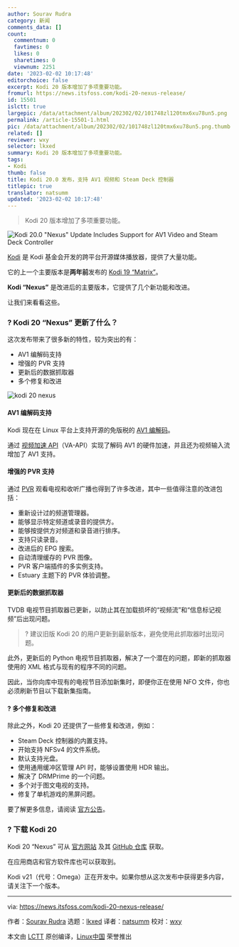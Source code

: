 ```yaml
---
author: Sourav Rudra
category: 新闻
comments_data: []
count:
  commentnum: 0
  favtimes: 0
  likes: 0
  sharetimes: 0
  viewnum: 2251
date: '2023-02-02 10:17:48'
editorchoice: false
excerpt: Kodi 20 版本增加了多项重要功能。
fromurl: https://news.itsfoss.com/kodi-20-nexus-release/
id: 15501
islctt: true
largepic: /data/attachment/album/202302/02/101748zl120tmx6xu78un5.png
permalink: /article-15501-1.html
pic: /data/attachment/album/202302/02/101748zl120tmx6xu78un5.png.thumb.jpg
related: []
reviewer: wxy
selector: lkxed
summary: Kodi 20 版本增加了多项重要功能。
tags:
- Kodi
thumb: false
title: Kodi 20.0 发布，支持 AV1 视频和 Steam Deck 控制器
titlepic: true
translator: natsumm
updated: '2023-02-02 10:17:48'
---
```



> 
> Kodi 20 版本增加了多项重要功能。
> 
> 
> 


![Kodi 20.0 "Nexus" Update Includes Support for AV1 Video and Steam Deck Controller](/data/attachment/album/202302/02/101748zl120tmx6xu78un5.png)


[Kodi](https://kodi.tv) 是 Kodi 基金会开发的跨平台开源媒体播放器，提供了大量功能。


它的上一个主要版本是**两年前**发布的 [Kodi 19 “Matrix”](https://news.itsfoss.com/kodi-19-release/)。


**Kodi “Nexus”** 是改进后的主要版本，它提供了几个新功能和改进。


让我们来看看这些。


### ? Kodi 20 “Nexus” 更新了什么？


这次发布带来了很多新的特性，较为突出的有：


* AV1 编解码支持
* 增强的 PVR 支持
* 更新后的数据抓取器
* 多个修复和改进


![kodi 20 nexus](/data/attachment/album/202302/02/101749zn41c4c3zz4mcn4m.jpg)


#### AV1 编解码支持


Kodi 现在在 Linux 平台上支持开源的免版税的 [AV1 编解码](https://en.wikipedia.org/wiki/AV1)。


通过 [视频加速 API](https://en.wikipedia.org/wiki/Video_Acceleration_API)（VA-API）实现了解码 AV1 的硬件加速，并且还为视频输入流增加了 AV1 支持。


#### 增强的 PVR 支持


通过 [PVR](https://kodi.wiki/view/PVR) 观看电视和收听广播也得到了许多改进，其中一些值得注意的改进包括：


* 重新设计过的频道管理器。
* 能够显示特定频道或录音的提供方。
* 能够按提供方对频道和录音进行排序。
* 支持只读录音。
* 改进后的 EPG 搜索。
* 自动清理缓存的 PVR 图像。
* PVR 客户端插件的多实例支持。
* Estuary 主题下的 PVR 体验调整。


#### 更新后的数据抓取器


TVDB 电视节目抓取器已更新，以防止其在加载损坏的“视频流”和“信息标记视频”后出现问题。



> 
> ?️ 建议旧版 Kodi 20 的用户更新到最新版本，避免使用此抓取器时出现问题。
> 
> 
> 


此外，更新后的 Python 电视节目抓取器，解决了一个潜在的问题，即新的抓取器使用的 XML 格式与现有的程序不同的问题。


因此，当你向库中现有的电视节目添加新集时，即便你正在使用 NFO 文件，你也必须刷新节目以下载新集指南。


#### ?️ 多个修复和改进


除此之外，Kodi 20 还提供了一些修复和改进，例如：


* Steam Deck 控制器的内置支持。
* 开始支持 NFSv4 的文件系统。
* 默认支持光盘。
* 使用通用缓冲区管理 API 时，能够设置使用 HDR 输出。
* 解决了 DRMPrime 的一个问题。
* 多个对于图文电视的支持。
* 修复了单机游戏的黑屏问题。


要了解更多信息，请阅读 [官方公告](https://kodi.tv/article/kodi-20-0-nexus-release)。


### ? 下载 Kodi 20


Kodi 20 “Nexus” 可从 [官方网站](https://kodi.tv/download/) 及其 [GitHub 仓库](https://github.com/xbmc/xbmc/releases/tag/20.0-Nexus) 获取。


在应用商店和官方软件库也可以获取到。


Kodi v21（代号：Omega）正在开发中。如果你想从这次发布中获得更多内容，请关注下一个版本。




---


via: <https://news.itsfoss.com/kodi-20-nexus-release/>


作者：[Sourav Rudra](https://news.itsfoss.com/author/sourav/) 选题：[lkxed](https://github.com/lkxed) 译者：[natsumm](https://github.com/natsumm) 校对：[wxy](https://github.com/wxy)


本文由 [LCTT](https://github.com/LCTT/TranslateProject) 原创编译，[Linux中国](https://linux.cn/) 荣誉推出